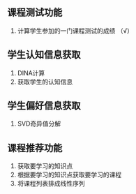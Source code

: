 ## 课程测试功能
1. 计算学生参加的一门课程测试的成绩  （√）


## 学生认知信息获取
1. DINA计算
2. 获取学生的认知信息


## 学生偏好信息获取
1. SVD奇异值分解


## 课程推荐功能
1. 获取要学习的知识点
2. 根据要学习的知识点获取要学习的课程
3. 将课程列表排成线性序列

















